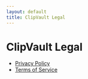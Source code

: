 ```yaml
---
layout: default
title: ClipVault Legal
---
```

# ClipVault Legal

- [Privacy Policy](privacy.md)
- [Terms of Service](terms.md)

